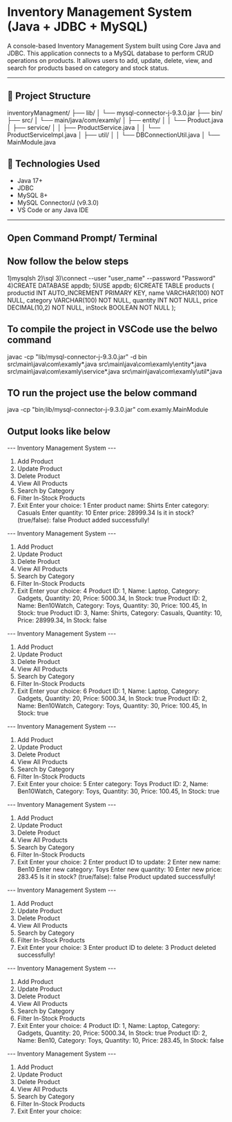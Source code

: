 # Inventory Management System (Java + JDBC + MySQL)

A console-based Inventory Management System built using Core Java and JDBC. This application connects to a MySQL database to perform CRUD operations on products. It allows users to add, update, delete, view, and search for products based on category and stock status.

---

## 📁 Project Structure

inventoryManagment/
├── lib/
│ └── mysql-connector-j-9.3.0.jar
├── bin/
├── src/
│ └── main/java/com/examly/
│ ├── entity/
│ │ └── Product.java
│ ├── service/
│ │ ├── ProductService.java
│ │ └── ProductServiceImpl.java
│ ├── util/
│ │ └── DBConnectionUtil.java
│ └── MainModule.java

## 🧰 Technologies Used

- Java 17+
- JDBC
- MySQL 8+
- MySQL Connector/J (v9.3.0)
- VS Code or any Java IDE

---

## Open Command Prompt/ Terminal
## Now follow the below steps

1)mysqlsh
2)\sql
3)\connect --user "user_name" --password "Password"
4)CREATE DATABASE appdb;
5)USE appdb;
6)CREATE TABLE products (
    productid INT AUTO_INCREMENT PRIMARY KEY,
    name VARCHAR(100) NOT NULL,
    category VARCHAR(100) NOT NULL,
    quantity INT NOT NULL,
    price DECIMAL(10,2) NOT NULL,
    inStock BOOLEAN NOT NULL
);


## To compile the project in VSCode use the belwo command
javac -cp "lib/mysql-connector-j-9.3.0.jar" -d bin src\main\java\com\examly\*.java src\main\java\com\examly\entity\*.java src\main\java\com\examly\service\*.java src\main\java\com\examly\util\*.java
## TO run the project use the below command 
java -cp "bin;lib/mysql-connector-j-9.3.0.jar" com.examly.MainModule


## Output looks like below 
--- Inventory Management System ---
1. Add Product
2. Update Product
3. Delete Product
4. View All Products
5. Search by Category
6. Filter In-Stock Products
0. Exit
Enter your choice: 1
Enter product name: Shirts
Enter category: Casuals 
Enter quantity: 10
Enter price: 28999.34
Is it in stock? (true/false): false
Product added successfully!

--- Inventory Management System ---
1. Add Product
2. Update Product
3. Delete Product
4. View All Products
5. Search by Category
6. Filter In-Stock Products
0. Exit
Enter your choice: 4
Product ID: 1, Name: Laptop, Category: Gadgets, Quantity: 20, Price: 5000.34, In Stock: true
Product ID: 2, Name: Ben10Watch, Category: Toys, Quantity: 30, Price: 100.45, In Stock: true
Product ID: 3, Name: Shirts, Category: Casuals, Quantity: 10, Price: 28999.34, In Stock: false

--- Inventory Management System ---
1. Add Product
2. Update Product
3. Delete Product
4. View All Products
5. Search by Category
6. Filter In-Stock Products
0. Exit
Enter your choice: 6
Product ID: 1, Name: Laptop, Category: Gadgets, Quantity: 20, Price: 5000.34, In Stock: true
Product ID: 2, Name: Ben10Watch, Category: Toys, Quantity: 30, Price: 100.45, In Stock: true

--- Inventory Management System ---
1. Add Product
2. Update Product
3. Delete Product
4. View All Products
5. Search by Category
6. Filter In-Stock Products
0. Exit
Enter your choice: 5
Enter category: Toys
Product ID: 2, Name: Ben10Watch, Category: Toys, Quantity: 30, Price: 100.45, In Stock: true

--- Inventory Management System ---
1. Add Product
2. Update Product
3. Delete Product
4. View All Products
5. Search by Category
6. Filter In-Stock Products
0. Exit
Enter your choice: 2
Enter product ID to update: 2
Enter new name: Ben10
Enter new category: Toys
Enter new quantity: 10
Enter new price: 283.45
Is it in stock? (true/false): false
Product updated successfully!

--- Inventory Management System ---
1. Add Product
2. Update Product
3. Delete Product
4. View All Products
5. Search by Category
6. Filter In-Stock Products
0. Exit
Enter your choice: 3
Enter product ID to delete: 3
Product deleted successfully!

--- Inventory Management System ---
1. Add Product
2. Update Product
3. Delete Product
4. View All Products
5. Search by Category
6. Filter In-Stock Products
0. Exit
Enter your choice: 4
Product ID: 1, Name: Laptop, Category: Gadgets, Quantity: 20, Price: 5000.34, In Stock: true
Product ID: 2, Name: Ben10, Category: Toys, Quantity: 10, Price: 283.45, In Stock: false

--- Inventory Management System ---
1. Add Product
2. Update Product
3. Delete Product
4. View All Products
5. Search by Category
6. Filter In-Stock Products
0. Exit
Enter your choice:
